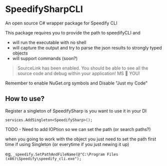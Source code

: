 # SpeedifySharpCLI
An open source C# wrapper package for Speedify CLI

This package requires you to provide the path to speedifyCLI and 
- will run the executable with no shell
- will capture the output and try to parse the json results to strongly typed objects
- will support commands (soon?)

> SourceLink has been enabled. You should be able to see all the source code and debug within your application! MS 💖 YOU!

Remember to enable NuGet.org symbols and Disable "Just my Code" 

## How to use?

Register a singleton of SpeedifySharp is you want to use it in your DI

```services.AddSingleton<SpeedifySharp>();```
 
 TODO - Need to add IOPtion so we can set the path (or search paths?)
 
 when you going to work with the object you just need to set the path first time if using Singleton (or everytime if you just newing it up)
 
 eg,
 ```_speedify.SetPathAndFileName(@"C:\Program Files (x86)\Speedify\speedify_cli.exe");```
